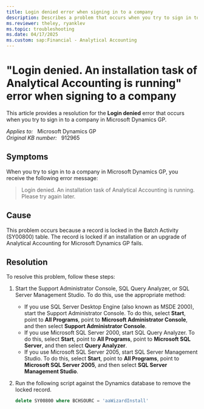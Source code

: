 ```yaml
---
title: Login denied error when signing in to a company
description: Describes a problem that occurs when you try to sign in to a company in Microsoft Dynamics GP. Provides a resolution.
ms.reviewer: theley, ryanklev
ms.topic: troubleshooting
ms.date: 04/17/2025
ms.custom: sap:Financial - Analytical Accounting
---
```

# "Login denied. An installation task of Analytical Accounting is running" error when signing to a company

This article provides a resolution for the **Login denied** error that occurs when you try to sign in to a company in Microsoft Dynamics GP.

_Applies to:_ &nbsp; Microsoft Dynamics GP  
_Original KB number:_ &nbsp; 912965

## Symptoms

When you try to sign in to a company in Microsoft Dynamics GP, you receive the following error message:

> Login denied. An installation task of Analytical Accounting is running. Please try again later.

## Cause

This problem occurs because a record is locked in the Batch Activity (SY00800) table. The record is locked if an installation or an upgrade of Analytical Accounting for Microsoft Dynamics GP fails.

## Resolution

To resolve this problem, follow these steps:

1. Start the Support Administrator Console, SQL Query Analyzer, or SQL Server Management Studio. To do this, use the appropriate method:

   - If you use SQL Server Desktop Engine (also known as MSDE 2000), start the Support Administrator Console. To do this, select **Start**, point to **All Programs**, point to **Microsoft Administrator Console**, and then select **Support Administrator Console**.
   - If you use Microsoft SQL Server 2000, start SQL Query Analyzer. To do this, select **Start**, point to **All Programs**, point to **Microsoft SQL Server**, and then select **Query Analyzer**.
   - If you use Microsoft SQL Server 2005, start SQL Server Management Studio. To do this, select **Start**, point to **All Programs**, point to **Microsoft SQL Server 2005**, and then select **SQL Server Management Studio**.

2. Run the following script against the Dynamics database to remove the locked record.

    ```sql
    delete SY00800 where BCHSOURC = 'aaWizardInstall'
    ```
